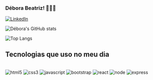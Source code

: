 ### Débora Beatriz! 👩🏻‍💻 


[![LinkedIn](https://img.shields.io/badge/LinkedIn-0077B5?style=for-the-badge&logo=linkedin&logoColor=white)](https://www.linkedin.com/in/deborabeatrizfigueiro/)

![Débora's GitHub stats](https://github-readme-stats.vercel.app/api?username=deborabeatriz-f&show_icons=true&theme=radical)

![Top Langs](https://github-readme-stats.vercel.app/api/top-langs/?username=deborabeatriz-f&layout=compact)

## Tecnologias que uso no meu dia

<div style="display: inline_block"><br/>
<img align="center" alt="html5" src="https://img.shields.io/badge/HTML5-E34F26?style=for-the-badge&logo=html5&logoColor=white"/>
<img align="center" alt="css3" src="https://img.shields.io/badge/CSS3-1572B6?style=for-the-badge&logo=css3&logoColor=white"/>
<img align="center" alt="javascript" src="https://img.shields.io/badge/JavaScript-F7DF1E?style=for-the-badge&logo=javascript&logoColor=black"/>
  <img align="center" alt="bootstrap" src="https://img.shields.io/badge/Bootstrap-563D7C?style=for-the-badge&logo=bootstrap&logoColor=white"/>
<img align="center" alt="react" src="https://img.shields.io/badge/React-20232A?style=for-the-badge&logo=react&logoColor=61DAFB"/>
  <img align="center" alt="node" src="https://img.shields.io/badge/Node.js-43853D?style=for-the-badge&logo=node.js&logoColor=white"/>
   <img align="center" alt="express" src=" https://img.shields.io/badge/Express.js-404D59?style=for-the-badge"/>
</div>

